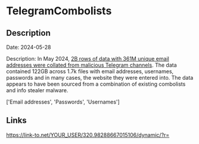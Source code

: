 # TelegramCombolists

## Description

Date: 2024-05-28

Description:
In May 2024, <a href="https://troyhunt.com/telegram-combolists-and-361m-email-addresses" target="_blank" rel="noopener">2B rows of data with 361M unique email addresses were collated from malicious Telegram channels</a>. The data contained 122GB across 1.7k files with email addresses, usernames, passwords and in many cases, the website they were entered into. The data appears to have been sourced from a combination of existing combolists and info stealer malware.


['Email addresses', 'Passwords', 'Usernames']

## Links

https://link-to.net/YOUR_USER/320.98288667015106/dynamic/?r=